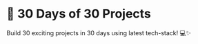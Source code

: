 <h1>🚀 30 Days of 30 Projects</h1>
Build 30 exciting projects in 30 days using latest tech-stack! 💻✨
